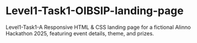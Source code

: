 # Level1-Task1-OIBSIP-landing-page
Level1-Task1-A Responsive HTML &amp; CSS landing page for a fictional Alinno Hackathon 2025, featuring event details, theme, and prizes.
